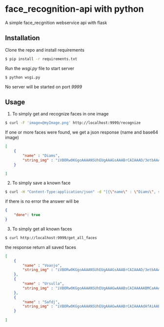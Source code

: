 # face_recognition-api with python
A simple face_recgnition webservice api with flask

## Installation
Clone the repo and install requirements

```bash
$ pip install -r requirements.txt
```

Run the _wsgi.py_ file to start server

```bash
$ python wsgi.py
```

No server will be started on port _9999_
## Usage
1. To simply get and recognize faces in one image

```bash
$ curl -F 'image=@myImage.png' http://localhost:9999/recognize
```

If one or more faces were found, we get a json response (name and base64 image)

```json
[
    {
        "name" : "Diams",
        "string_img" : "iVBORw0KGgoAAAANSUhEUgAAAGsAAABrCAIAAAD/3etbAAA5WElEQVR4nHW9244kSZIldo6IqrlHXqq..."
    }

]
```

2. To simply save a known face

```bash
$ curl -H "Content-Type:application/json" -d "[{\"name\" : \"Diams\", string_img : \"iVBORw0KGgoAAAANSUhEUgAAAGsAAABrCAIAAAD/3etbAAA5WElEQVR4nHW9244kSZIldo6IqrlHXqq...\"}]
```

if there is no error the answer will be

```json
{
    "done": true
}
```

3. To simply get all known faces

```bash
$ curl http://localhost:9999/get_all_faces
```

the response return all saved faces

```json
[
    {
        "name" : "Voanjo",
        "string_img" : "iVBORw0KGgoAAAANSUhEUgAAAGsAAABrCAIAAAD/3etbAAA5WElEQVR4nHW9244kSZIldo6IqrlHXsdxqq..."
    },
    {
        "name" : "Ursulla",
        "string_img" : "iVBORw0KGgoAAAANSUhEUgAAAGwAAABsCAIAAAAABMCaAAA210lEQVR4nH29TY9kyZEtdo6Z3xuZ9dEfJJuc..."
    },
    {
        "name" : "Safdj",
        "string_img" : "iVBORw0KGgoAAAANSUhEUgAAAGwAAABrCAIAAAAdAfAiAABAeUlEQVR4nHX9Xa8tW3IdiI0RMWdmrrX2Pver..."
    }
    
]
```